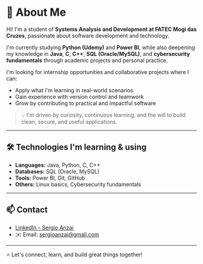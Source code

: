 # 👋 About Me

Hi! I'm a student of **Systems Analysis and Development at FATEC Mogi das Cruzes**, passionate about software development and technology.

I'm currently studying **Python (Udemy)** and **Power BI**, while also deepening my knowledge in **Java**, **C**, **C++**, **SQL (Oracle/MySQL)**, and **cybersecurity fundamentals** through academic projects and personal practice.

I'm looking for internship opportunities and collaborative projects where I can:
- Apply what I'm learning in real-world scenarios  
- Gain experience with version control and teamwork  
- Grow by contributing to practical and impactful software  

> 💡 I'm driven by curiosity, continuous learning, and the will to build clean, secure, and useful applications.

---

## 🛠️ Technologies I'm learning & using

- **Languages:** Java, Python, C, C++
- **Databases:** SQL (Oracle, MySQL)
- **Tools:** Power BI, Git, GitHub
- **Others:** Linux basics, Cybersecurity fundamentals

---

## 📫 Contact

- [LinkedIn – Sergio Anzai](https://www.linkedin.com/in/sergio-anzai-928a2029a/)
- ✉️ Email: sergioanzai@gmail.com

---

⭐ Let's connect, learn, and build great things together!
